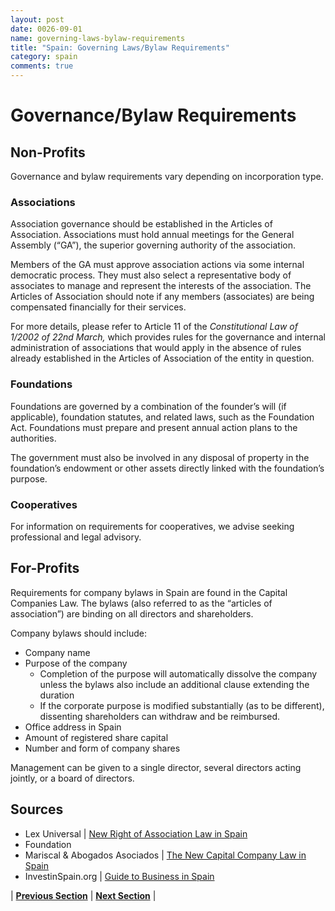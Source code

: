 ```yaml
---
layout: post
date: 0026-09-01
name: governing-laws-bylaw-requirements
title: "Spain: Governing Laws/Bylaw Requirements"
category: spain
comments: true
---
```

# Governance/Bylaw Requirements
## Non-Profits

Governance and bylaw requirements vary depending on incorporation type. 

### Associations 
Association governance should be established in the Articles of Association. Associations must hold annual meetings for the General Assembly (“GA”), the superior governing authority of the association.

Members of the GA must approve association actions via some internal democratic process. They must also select a representative body of associates to manage and represent the interests of the association. The Articles of Association should note if any members (associates) are being compensated financially for their services.

For more details, please refer to Article 11 of the *Constitutional Law of 1/2002 of 22nd March,* which provides rules for the governance and internal administration of associations that would apply in the absence of rules already established in the Articles of Association of the entity in question. 

### Foundations

Foundations are governed by a combination of the founder’s will (if applicable), foundation statutes, and related laws, such as the Foundation Act. Foundations must prepare and present annual action plans to the authorities. 

The government must also be involved in any disposal of property in the foundation’s endowment or other assets directly linked with the foundation’s purpose. 

### Cooperatives
For information on requirements for cooperatives, we advise seeking professional and legal advisory.

## For-Profits
Requirements for company bylaws in Spain are found in the Capital Companies Law. The bylaws (also referred to as the “articles of association”) are binding on all directors and shareholders. 

Company bylaws should include:
- Company name
- Purpose of the company
  - Completion of the purpose will automatically dissolve the company unless the bylaws also include an additional clause extending the duration 
  - If the corporate purpose is modified substantially (as to be different), dissenting shareholders can withdraw and be reimbursed. 
- Office address in Spain
- Amount of registered share capital
- Number and form of company shares

Management can be given to a single director, several directors acting jointly, or a board of directors. 

Sources
--- 
- Lex Universal | [New Right of Association Law in Spain](http://lexuniversal.com/en/articles/909)
- Foundation
- Mariscal & Abogados Asociados | [The New Capital Company Law in Spain](https://www.mariscal-abogados.com/the-new-spanish-capital-company-law/) 
- InvestinSpain.org | [Guide to Business in Spain](http://www.investinspain.org/guidetobusiness/en/9/CAP_9_2015.pdf) 

| **[Previous Section]( https://neo-project.github.io/global-blockchain-compliance-hub//spain/spain-tax-and-auditing-requirements.html)** | **[Next Section]( https://neo-project.github.io/global-blockchain-compliance-hub//spain/spain-laws-token-sales.html)** |
